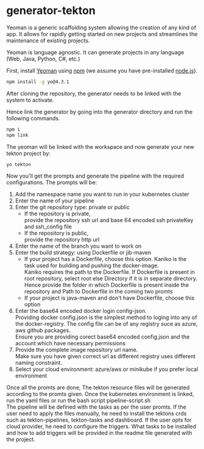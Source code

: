 # generator-tekton 

Yeoman is a generic scaffolding system allowing the creation of any kind of app. It allows for rapidly getting started on new projects and streamlines the maintenance of existing projects.

Yeoman is language agnostic. It can generate projects in any language (Web, Java, Python, C#, etc.)

First, install [Yeoman](http://yeoman.io) using [npm](https://www.npmjs.com/) (we assume you have pre-installed [node.js](https://nodejs.org/)).

```bash
npm install -g yo@4.3.1
```

After cloning the repository, the generator needs to be linked with the system to activate.

Hence link the generator by going into the generator directory and run the following commands. 
```bash
npm i
npm link
```

The yeoman will be linked with the workspace and now generate your new tekton project by:

```bash
yo tekton
```

Now you'll get the prompts and generate the pipeline with the required configurations.
The prompts will be:

<ol>
    <li>Add the namespace name you want to run in your kubernetes cluster</li>
    <li>Enter the name of your pipeline</li>
    <li>Enter the git repository type: private or public
        <ul>
        <li>If the repository is private,<br>
        provide the repository ssh url and base 64 encoded ssh privateKey and ssh_config file</li>
        <li>If the repository is public,<br>
        provide the repository http url</li>
        </ul>
    </li>
    <li>Enter the name of the branch you want to work on</li>
    <li>Enter the build strategy: using Dockerfile or jib-maven
        <ul>
            <li>If your project has a Dockerfile, choose this option. Kaniko is the task used for building and pushing the docker-image. <br>
            Kaniko requires the path to the Dockerfile. If Dockerfile is present in root repository, select root else Directory if it is in separate directory. <br> Hence provide the folder in which Dockerfile is present inside the repository and Path to Dockerfile in the coming two promts
            </li>
            <li>If your project is java-maven and don't have Dockerfile, choose this option</li>
        </ul>
    </li>
    <li>Enter the base64 encoded docker login config-json.<br>Providing docker config.json is the simplest method to loging into any of the docker-registry. The config file can be of any registry suce as azure, aws github packages.<br> Ensure you are providing corect base64 encoded config.json and the account which have necessary permissions</li>
    <li>Provide the complete image repository url name. <br>Make sure you have given correct url as different registry uses different naming constraint.</li>
    <li>Select your cloud environment: azure/aws or minikube if you prefer local environment</li>
</ol>

Once all the promts are done, The tekton resource files will be generated according to the promts given.
Once the kubernetes environment is linked, run the yaml files or run the bash script pipeline-script.sh
<br>The pipeline will be defined with the tasks as per the user promts. If the user need to apply the files manually, he need to install the tektons crds such as tekton-pipelines, tekton-tasks and dashboard. If the user opts for cloud provider, he need to configure the triggers. What tasks to be installed and how to add triggers will be provided in the readme file generated with the project.